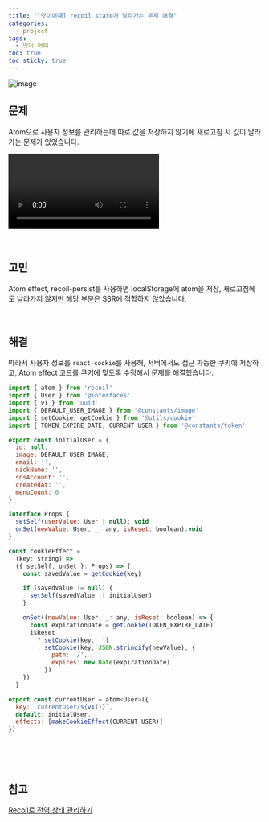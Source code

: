 ```yaml
---
title: "[맛이어때] recoil state가 날라가는 문제 해결"
categories:
  - project
tags:
  - 맛이 어때
toc: true
toc_sticky: true
---
```


![image](https://user-images.githubusercontent.com/79133602/199004774-b72f1d26-f4e7-438e-9874-323c2f11c33f.png)

## 문제

Atom으로 사용자 정보를 관리하는데 따로 값을 저장하지 않기에 새로고침 시 값이 날라가는 문제가 있었습니다.

![video](https://user-images.githubusercontent.com/79133602/199007974-2ff26ba5-db5b-4983-90c2-dcd3b957c298.mp4)

<br/>

## 고민

Atom effect, recoil-persist를 사용하면 localStorage에 atom을 저장, 새로고침에도 날라가지 않지만 해당 부분은 SSR에 적합하지 않았습니다.

<br/>

## 해결

따라서 사용자 정보를 `react-cookie`를 사용해, 서버에서도 접근 가능한 쿠키에 저장하고, Atom effect 코드를 쿠키에 맞도록 수정해서 문제를 해결했습니다.

```jsx
import { atom } from 'recoil'
import { User } from '@interfaces'
import { v1 } from 'uuid'
import { DEFAULT_USER_IMAGE } from '@constants/image'
import { setCookie, getCookie } from '@utils/cookie'
import { TOKEN_EXPIRE_DATE, CURRENT_USER } from '@constants/token'

export const initialUser = {
  id: null,
  image: DEFAULT_USER_IMAGE,
  email: '',
  nickName: '',
  snsAccount: '',
  createdAt: '',
  menuCount: 0
}

interface Props {
  setSelf(userValue: User | null): void
  onSet(newValue: User, _: any, isReset: boolean):void
}

const cookieEffect =
  (key: string) =>
  ({ setSelf, onSet }: Props) => {
    const savedValue = getCookie(key)

    if (savedValue != null) {
      setSelf(savedValue || initialUser)
    }

    onSet((newValue: User, _: any, isReset: boolean) => {
      const expirationDate = getCookie(TOKEN_EXPIRE_DATE)
      isReset
        ? setCookie(key, '')
        : setCookie(key, JSON.stringify(newValue), {
            path: '/',
            expires: new Date(expirationDate)
          })
    })
  }

export const currentUser = atom<User>({
  key: `currentUser/${v1()}`,
  default: initialUser,
  effects: [makeCookieEffect(CURRENT_USER)]
})
```

<br/><br/><br/>

## 참고

[Recoil로 전역 상태 관리하기](https://velog.io/@chchaeun/Recoil%EB%A1%9C-%EC%A0%84%EC%97%AD-%EC%83%81%ED%83%9C-%EA%B4%80%EB%A6%AC%ED%95%98%EA%B8%B0)
